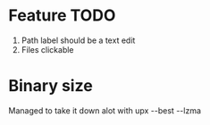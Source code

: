 # Feature TODO

1. Path label should be a text edit
2. Files clickable

# Binary size

Managed to take it down alot with
upx --best --lzma <exe name>
